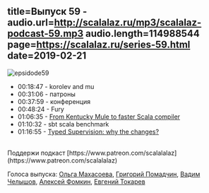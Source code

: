 title=Выпуск 59 - 
audio.url=http://scalalaz.ru/mp3/scalalaz-podcast-59.mp3
audio.length=114988544
page=https://scalalaz.ru/series-59.html
date=2019-02-21
----

![epsidode59](img/episode59.png)

* 00:18:47 - korolev and mu
* 00:31:06 - патроны
* 00:37:59 - конференция
* 00:48:24 - Fury
* 01:06:35 - [From Kentucky Mule to faster Scala compiler]("https://medium.com/@gkossakowski/from-kentucky-mule-to-faster-scala-compiler-project-brief-d878495cad3b")
* 01:10:32 - sbt scala benchmark
* 01:16:55 - [Typed Supervision: why the changes?]("https://akka.io/blog/2019/02/05/typed-supervision")

<br/>
Поддержи подкаст [https://www.patreon.com/scalalalaz](https://www.patreon.com/scalalalaz)
<br/>

Голоса выпуска:
[Ольга Махасоева](https://twitter.com/oli_kitty),
[Григорий Помадчин](https://github.com/pomadchin),
[Вадим Челышов](http://github.com/dos65),
[Алексей Фомкин](http://github.com/fomkin),
[Евгений Токарев](https://twitter.com/strobegen)

